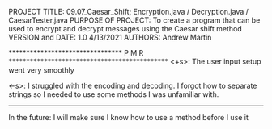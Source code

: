 PROJECT TITLE: 09.07_Caesar_Shift; Encryption.java / Decryption.java / 
                        CaesarTester.java
PURPOSE OF PROJECT: To create a program that can be used to encrypt and decrypt 
                        messages using the Caesar shift method
VERSION and DATE: 1.0 4/13/2021
AUTHORS: Andrew Martin

******************************** P M R *********************************************
<+s>: The user input setup went very smoothly
      
<-s>: I struggled with the encoding and decoding. I forgot how to separate strings
        so I needed to use some methods I was unfamiliar with.
************************************************************************************
In the future: I will make sure I know how to use a method before I use it